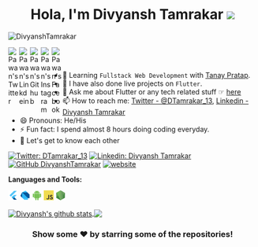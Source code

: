 <div align="center">
   <h1> Hola, I'm Divyansh Tamrakar <img src="https://media.giphy.com/media/hvRJCLFzcasrR4ia7z/giphy.gif" width="25px"></h1>
</div>

<p align="left"> <img src="https://komarev.com/ghpvc/?username=DivyanshTamrakar&label=Views&color=blue&style=plastic" alt="DivyanshTamrakar" /> </p>

<a href="https://twitter.com/DTamrakar_13">
  <img align="left" alt="Pawan's Twitter" width="22px" src="https://cdn.jsdelivr.net/npm/simple-icons@v3/icons/twitter.svg" />
</a>
<a href="https://www.linkedin.com/in/divyansh-tamrakar/">
  <img align="left" alt="Pawan's Linkdein" width="22px" src="https://cdn.jsdelivr.net/npm/simple-icons@v3/icons/linkedin.svg" />
</a>
<a href="https://github.com/DivyanshTamrakar">
  <img align="left" alt="Pawan's Github" width="22px" src="https://cdn.jsdelivr.net/npm/simple-icons@v3/icons/github.svg" />
</a>
<a href="https://www.instagram.com/tamrakar_divyansh_01/">
  <img align="left" alt="Pawan's Instagram" width="22px" src="https://cdn.jsdelivr.net/npm/simple-icons@v3/icons/instagram.svg" />
</a>
<a href="https://www.facebook.com/divyansh.tamrakar.7/">
  <img align="left" alt="Pawan's Facebook" width="22px" src="https://cdn.jsdelivr.net/npm/simple-icons@v3/icons/facebook.svg" />
</a>
<br/>
<br/>



- 🔭 Learning `Fullstack Web Development` with [Tanay Pratap](https://twitter.com/tanaypratap).
- 🌱 I have also done live projects on `Flutter`.
- 💬 Ask me about Flutter or any tech related stuff ☞ [here](https://www.instagram.com/tamrakar_divyansh_01/)
- 📫 How to reach me: [Twitter - @DTamrakar_13](https://twitter.com/DTamrakar_13), [Linkedin - Divyansh Tamrakar](https://www.linkedin.com/in/divyansh-tamrakar/)
- 😄 Pronouns: He/His
- ⚡ Fun fact: I spend almost 8 hours doing coding everyday.
- 💭 Let's get to know each other 

[![Twitter: DTamrakar_13](https://img.shields.io/twitter/follow/DTamrakar_13?style=social)](https://twitter.com/DTamrakar_13)
[![Linkedin: Divyansh Tamrakar](https://img.shields.io/badge/-Divyansh-blue?style=flat-square&logo=Linkedin&logoColor=white&link=https://www.linkedin.com/in/divyansh-tamrakar/)](https://www.linkedin.com/in/divyansh-tamrakar/)
[![GitHub DivyanshTamrakar](https://img.shields.io/github/followers/DivyanshTamrakar?label=follow&style=social)](https://github.com/DivyanshTamrakar)
[![website](https://img.shields.io/badge/PortfolioWebsite-tamrakardivyansh189.netlify.app-2648ff?style=flat-square&logo=google-chrome)](https://tamrakardivyansh189.netlify.app/)


**Languages and Tools:**  

<code><img height="20" src="https://raw.githubusercontent.com/github/explore/80688e429a7d4ef2fca1e82350fe8e3517d3494d/topics/flutter/flutter.png"></code>
<code><img height="20" src="https://raw.githubusercontent.com/github/explore/80688e429a7d4ef2fca1e82350fe8e3517d3494d/topics/dart/dart.png"></code>
<code><img height="20" src="https://raw.githubusercontent.com/github/explore/80688e429a7d4ef2fca1e82350fe8e3517d3494d/topics/android/android.png"></code>
<code><img height="20" src="https://raw.githubusercontent.com/github/explore/80688e429a7d4ef2fca1e82350fe8e3517d3494d/topics/javascript/javascript.png"></code>
<code><img height="20" src="https://raw.githubusercontent.com/github/explore/80688e429a7d4ef2fca1e82350fe8e3517d3494d/topics/nodejs/nodejs.png"></code>    


<a href="https://github.com/DivyanshTamrakar">
 <img align="center" src="https://github-readme-stats.vercel.app/api?username=DivyanshTamrakar&show_icons=true&theme=light&line_height=27" alt="Divyansh's github stats"/>
</a>
<a href="https://github.com/DivyanshTamrakar">
  <img align="center" src="https://github-readme-stats.vercel.app/api/top-langs/?username=DivyanshTamrakar&theme=light&hide_langs_below=1" />
</a>

<div align="center">
  

### Show some ❤️ by starring some of the repositories!

</div>
